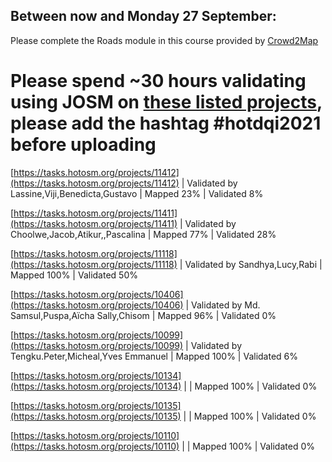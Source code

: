 
## Between now and Monday 27 September: 

Please complete the Roads module in this course provided by [Crowd2Map](https://canvas.instructure.com/enroll/JAHNEB)

# Please spend ~30 hours validating using JOSM on [these listed projects](https://docs.google.com/spreadsheets/d/1v4fNOpFSlKZ3X9dMKJSZLvCgu-kHupqcfmjcGeqFrQc/edit#gid=0), please add the hashtag #hotdqi2021 before uploading



[https://tasks.hotosm.org/projects/11412](https://tasks.hotosm.org/projects/11412) | Validated by Lassine,Viji,Benedicta,Gustavo | Mapped 23% | Validated 8% 

[https://tasks.hotosm.org/projects/11411](https://tasks.hotosm.org/projects/11411) | Validated by Choolwe,Jacob,Atikur,,Pascalina  | Mapped 77%  | Validated 28% 

[https://tasks.hotosm.org/projects/11118](https://tasks.hotosm.org/projects/11118) | Validated by Sandhya,Lucy,Rabi | Mapped 100% | Validated 50%

[https://tasks.hotosm.org/projects/10406](https://tasks.hotosm.org/projects/10406) | Validated by Md. Samsul,Puspa,Aïcha Sally,Chisom | Mapped 96%  | Validated 0%

[https://tasks.hotosm.org/projects/10099](https://tasks.hotosm.org/projects/10099) | Validated by Tengku.Peter,Micheal,Yves Emmanuel | Mapped 100% | Validated 6%

[https://tasks.hotosm.org/projects/10134](https://tasks.hotosm.org/projects/10134) |   | Mapped 100%  | Validated 0%  

[https://tasks.hotosm.org/projects/10135](https://tasks.hotosm.org/projects/10135) |   | Mapped 100%  | Validated 0%  

[https://tasks.hotosm.org/projects/10110](https://tasks.hotosm.org/projects/10110) |   | Mapped 100%  |  Validated 0%
